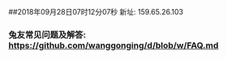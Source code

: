 ##2018年09月28日07时12分07秒 新址: 159.65.26.103
### 兔友常见问题及解答: https://github.com/wanggonging/d/blob/w/FAQ.md
